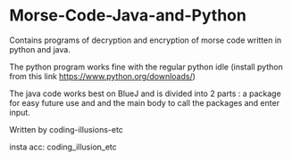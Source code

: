 # Morse-Code-Java-and-Python
Contains programs of decryption and encryption of morse code written in python and java.

The python program works fine with the regular python idle (install python from this link https://www.python.org/downloads/)

The java code works best on BlueJ and is divided into 2 parts : a package for easy future use and and the main body to call the packages and enter input.

Written by coding-illusions-etc

insta acc: coding_illusion_etc
